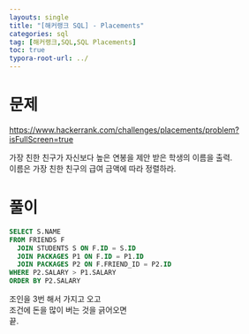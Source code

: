 ```yaml
---
layouts: single
title: "[해커랭크 SQL] - Placements"
categories: sql
tag: [해커랭크,SQL,SQL Placements]
toc: true
typora-root-url: ../
---
```


# 문제 

https://www.hackerrank.com/challenges/placements/problem?isFullScreen=true  


가장 친한 친구가 자신보다 높은 연봉을 제안 받은 학생의 이름을 출력.   
이름은 가장 친한 친구의 급여 금액에 따라 정렬하라. 

# 풀이 

```sql
SELECT S.NAME
FROM FRIENDS F
  JOIN STUDENTS S ON F.ID = S.ID
  JOIN PACKAGES P1 ON F.ID = P1.ID
  JOIN PACKAGES P2 ON F.FRIEND_ID = P2.ID
WHERE P2.SALARY > P1.SALARY
ORDER BY P2.SALARY
```



조인을 3번 해서 가지고 오고   
조건에 돈을 많이 버는 것을 긁어오면   
끝. 